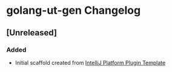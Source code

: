 <!-- Keep a Changelog guide -> https://keepachangelog.com -->

# golang-ut-gen Changelog

## [Unreleased]
### Added
- Initial scaffold created from [IntelliJ Platform Plugin Template](https://github.com/JetBrains/intellij-platform-plugin-template)
